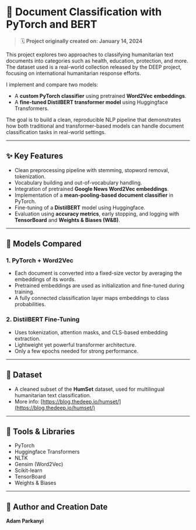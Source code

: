 # 📘 Document Classification with PyTorch and BERT

> 🗓️ **Project originally created on: January 14, 2024**

This project explores two approaches to classifying humanitarian text documents into categories such as health, education, protection, and more. The dataset used is a real-world collection released by the DEEP project, focusing on international humanitarian response efforts.

I implement and compare two models:
- A **custom PyTorch classifier** using pretrained **Word2Vec embeddings**.
- A **fine-tuned DistilBERT transformer model** using Huggingface Transformers.

The goal is to build a clean, reproducible NLP pipeline that demonstrates how both traditional and transformer-based models can handle document classification tasks in real-world settings.

---

## ✨ Key Features

- Clean preprocessing pipeline with stemming, stopword removal, tokenization.
- Vocabulary building and out-of-vocabulary handling.
- Integration of pretrained **Google News Word2Vec embeddings**.
- Implementation of a **mean-pooling-based document classifier** in PyTorch.
- Fine-tuning of a **DistilBERT** model using Huggingface.
- Evaluation using **accuracy metrics**, early stopping, and logging with **TensorBoard** and **Weights & Biases (W&B)**.

---

## 🧠 Models Compared

### 1. PyTorch + Word2Vec
- Each document is converted into a fixed-size vector by averaging the embeddings of its words.
- Pretrained embeddings are used as initialization and fine-tuned during training.
- A fully connected classification layer maps embeddings to class probabilities.

### 2. DistilBERT Fine-Tuning
- Uses tokenization, attention masks, and CLS-based embedding extraction.
- Lightweight yet powerful transformer architecture.
- Only a few epochs needed for strong performance.

---

## 📁 Dataset

- A cleaned subset of the **HumSet** dataset, used for multilingual humanitarian text classification.
- More info: [https://blog.thedeep.io/humset/](https://blog.thedeep.io/humset/)

---

## 📌 Tools & Libraries

- PyTorch
- Huggingface Transformers
- NLTK
- Gensim (Word2Vec)
- Scikit-learn
- TensorBoard
- Weights & Biases

---

## 👤 Author and Creation Date 

**Adam Parkanyi**  

